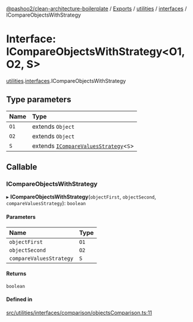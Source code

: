 [@pashoo2/clean-architecture-boilerplate](../README.md) / [Exports](../modules.md) / [utilities](../modules/utilities.md) / [interfaces](../modules/utilities.interfaces.md) / ICompareObjectsWithStrategy

# Interface: ICompareObjectsWithStrategy<O1, O2, S\>

[utilities](../modules/utilities.md).[interfaces](../modules/utilities.interfaces.md).ICompareObjectsWithStrategy

## Type parameters

| Name | Type |
| :------ | :------ |
| `O1` | extends `Object` |
| `O2` | extends `Object` |
| `S` | extends [`ICompareValuesStrategy`](utilities.interfaces.icomparevaluesstrategy.md)<`S`\> |

## Callable

### ICompareObjectsWithStrategy

▸ **ICompareObjectsWithStrategy**(`objectFirst`, `objectSecond`, `compareValuesStrategy`): `boolean`

#### Parameters

| Name | Type |
| :------ | :------ |
| `objectFirst` | `O1` |
| `objectSecond` | `O2` |
| `compareValuesStrategy` | `S` |

#### Returns

`boolean`

#### Defined in

[src/utilities/interfaces/comparison/objectsComparison.ts:11](https://github.com/pashoo2/clean-architecture-boilerplate/blob/914ff8c/src/utilities/interfaces/comparison/objectsComparison.ts#L11)
